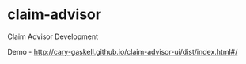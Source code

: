 # claim-advisor
Claim Advisor Development

Demo - http://cary-gaskell.github.io/claim-advisor-ui/dist/index.html#/
